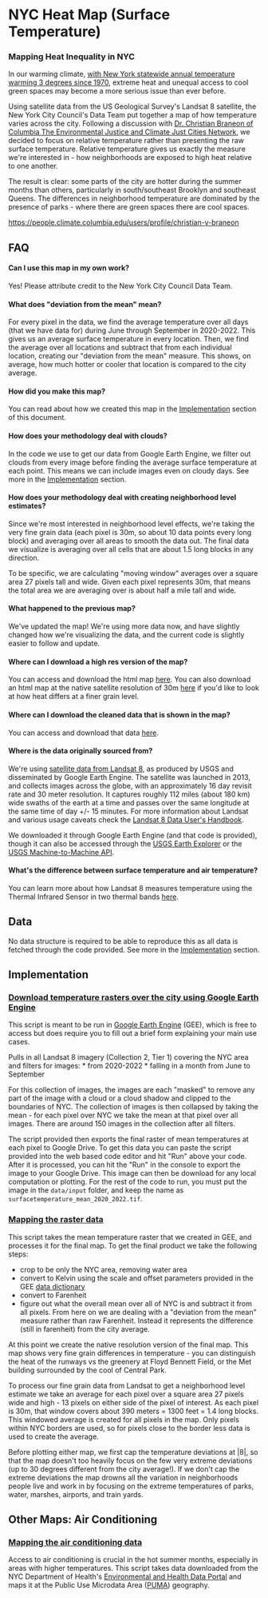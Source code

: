 # NYC Heat Map (Surface Temperature)

### Mapping Heat Inequality in NYC

In our warming climate, [with New York statewide annual temperature warming 3 degrees since 1970](https://www.dec.ny.gov/energy/94702.html#:~:text=The%20annual%20statewide%20average%20temperature,northern%20parts%20of%20the%20state.), extreme heat and unequal access to cool green spaces may become a more serious issue than ever before.

Using satellite data from the US Geological Survey's Landsat 8 satellite, the New York City Council's Data Team put together a map of how temperature varies across the city. Following a discussion with [Dr. Christian Braneon of Columbia The Environmental Justice and Climate Just Cities Network](https://people.climate.columbia.edu/networks/profile/environmental-justice-and-climate-just-cities-network), we decided to focus on relative temperature rather than presenting the raw surface temperature. Relative temperature gives us exactly the measure we're interested in - how neighborhoods are exposed to high heat relative to one another.

The result is clear: some parts of the city are hotter during the summer months than others, particularly in south/southeast Brooklyn and southeast Queens. The differences in neighborhood temperature are dominated by the presence of parks - where there are green spaces there are cool spaces.

<https://people.climate.columbia.edu/users/profile/christian-v-braneon>

## FAQ

#### Can I use this map in my own work?

Yes! Please attribute credit to the New York City Council Data Team.

#### What does "deviation from the mean" mean?

For every pixel in the data, we find the average temperature over all days (that we have data for) during June through September in 2020-2022. This gives us an average surface temperature in every location. Then, we find the average over all locations and subtract that from each individual location, creating our "deviation from the mean" measure. This shows, on average, how much hotter or cooler that location is compared to the city average.

#### How did you make this map?

You can read about how we created this map in the [Implementation](#Implementation) section of this document.

#### How does your methodology deal with clouds?

In the code we use to get our data from Google Earth Engine, we filter out clouds from every image before finding the average surface temperature at each point. This means we can include images even on cloudy days. See more in the [Implementation](#Implementation) section.

#### How does your methodology deal with creating neighborhood level estimates?

Since we're most interested in neighborhood level effects, we're taking the very fine grain data (each pixel is 30m, so about 10 data points every long block) and averaging over all areas to smooth the data out. The final data we visualize is averaging over all cells that are about 1.5 long blocks in any direction.

To be specific, we are calculating "moving window" averages over a square area 27 pixels tall and wide. Given each pixel represents 30m, that means the total area we are averaging over is about half a mile tall and wide.

#### What happened to the previous map?

We've updated the map! We're using more data now, and have slightly changed how we're visualizing the data, and the current code is slightly easier to follow and update.

#### Where can I download a high res version of the map?

You can access and download the html map [here](visuals/summer_heat_smoothed_deviation_raster.html). You can also download an html map at the native satellite resolution of 30m [here](visuals/summer_heat_deviation_raster.html) if you'd like to look at how heat differs at a finer grain level.

#### Where can I download the cleaned data that is shown in the map?

You can access and download that data [here](data/output/f_deviation_smooth.tif).

#### Where is the data originally sourced from?

We're using [satellite data from Landsat 8](https://developers.google.com/earth-engine/datasets/catalog/LANDSAT_LC08_C02_T1_L2), as produced by USGS and disseminated by Google Earth Engine. The satellite was launched in 2013, and collects images across the globe, with an approximately 16 day revisit rate and 30 meter resolution. It captures roughly 112 miles (about 180 km) wide swaths of the earth at a time and passes over the same longitude at the same time of day +/- 15 minutes. For more information about Landsat and various usage caveats check the [Landsat 8 Data User's Handbook](https://prd-wret.s3-us-west-2.amazonaws.com/assets/palladium/production/atoms/files/LSDS-1574_L8_Data_Users_Handbook-v5.0.pdf).

We downloaded it through Google Earth Engine (and that code is provided), though it can also be accessed through the [USGS Earth Explorer](https://earthexplorer.usgs.gov/) or the [USGS Machine-to-Machine API](https://m2m.cr.usgs.gov/).

#### What's the difference between surface temperature and air temperature?

You can learn more about how Landsat 8 measures temperature using the Thermal Infrared Sensor in two thermal bands [here](https://landsat.gsfc.nasa.gov/satellites/landsat-8/spacecraft-instruments/thermal-infrared-sensor/).

## Data

No data structure is required to be able to reproduce this as all data is fetched through the code provided. See more in the [Implementation](#Implementation) section.

## Implementation 

### [Download temperature rasters over the city using Google Earth Engine](code/01_gee_get_mean_temp.js)

This script is meant to be run in [Google Earth Engine](https://code.earthengine.google.com/) (GEE), which is free to access but does require you to fill out a brief form explaining your main use cases.

Pulls in all Landsat 8 imagery (Collection 2, Tier 1) covering the NYC area and filters for images: \* from 2020-2022 \* falling in a month from June to September

For this collection of images, the images are each "masked" to remove any part of the image with a cloud or a cloud shadow and clipped to the boundaries of NYC. The collection of images is then collapsed by taking the mean - for each pixel over NYC we take the mean at that pixel over all images. There are around 150 images in the collection after all filters.

The script provided then exports the final raster of mean temperatures at each pixel to Google Drive. To get this data you can paste the script provided into the web based code editor and hit "Run" above your code. After it is processed, you can hit the "Run" in the console to export the image to your Google Drive. This image can then be download for any local computation or plotting. For the rest of the code to run, you must put the image in the `data/input` folder, and keep the name as `surfacetemperature_mean_2020_2022.tif`.

### [Mapping the raster data](code/02_mapping_2020_2022_raster.R)

This script takes the mean temperature raster that we created in GEE, and processes it for the final map. To get the final product we take the following steps:

-   crop to be only the NYC area, removing water area
-   convert to Kelvin using the scale and offset parameters provided in the GEE [data dictionary]((https://developers.google.com/earth-engine/datasets/catalog/LANDSAT_LC08_C02_T1_L2))
-   convert to Farenheit
-   figure out what the overall mean over all of NYC is and subtract it from all pixels. From here on we are dealing with a "deviation from the mean" measure rather than raw Farenheit. Instead it represents the difference (still in farenheit) from the city average.

At this point we create the native resolution version of the final map. This map shows very fine grain differences in temperature - you can distinguish the heat of the runways vs the greenery at Floyd Bennett Field, or the Met building surrounded by the cool of Central Park.

To process our fine grain data from Landsat to get a neighborhood level estimate we take an average for each pixel over a square area 27 pixels wide and high - 13 pixels on either side of the pixel of interest. As each pixel is 30m, that window covers about 390 meters = 1300 feet = 1.4 long blocks. This windowed average is created for all pixels in the map. Only pixels within NYC borders are used, so for pixels close to the border less data is used to create the average.

Before plotting either map, we first cap the temperature deviations at \|8\|, so that the map doesn't too heavily focus on the few very extreme deviations (up to 30 degrees different from the city average!). If we don't cap the extreme deviations the map drowns all the variation in neighborhoods people live and work in by focusing on the extreme temperatures of parks, water, marshes, airports, and train yards.

## Other Maps: Air Conditioning

### [Mapping the air conditioning data](code/03_mapping_air_conditioning.R)

Access to air conditioning is crucial in the hot summer months, especially in areas with higher temperatures. This script takes data downloaded from the NYC Department of Health's [Environmental and Health Data Portal](https://a816-dohbesp.nyc.gov/IndicatorPublic/beta/data-explorer/climate/?id=2185#display=summary) and maps it at the Public Use Microdata Area ([PUMA](https://www.census.gov/programs-surveys/geography/guidance/geo-areas/pumas.html)) geography.
